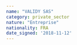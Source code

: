 ```yaml
---
name: "VALIDY SAS"
category: private_sector
nature: "Entreprise"
nationality: FRA
date_signed: '2018-11-12'
---
```

    